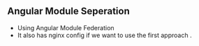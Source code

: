## Angular Module Seperation

- Using Angular Module Federation
- It also has nginx config if we want to use the first approach .




